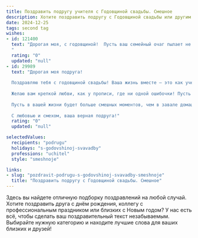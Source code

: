 ```yaml
---
title: Поздравить подругу учителя с Годовщиной свадьбы. Смешное
description: Хотите поздравить подругу с Годовщиной свадьбы или другим праздником? Наш ИИ создаст незабываемое поздравление, а вы обязательно выделитесь среди других.  
date: 2024-12-25
tags: second tag
wishes:
- id: 121400
  text: "Дорогая моя, с годовщиной!  Пусть ваш семейный очаг пылает не только от любви, но и от постоянных забавных историй, которые вы будете с удовольствием (и  с педагогическим пристрастием к деталям!) рассказывать внукам.  Желаю вам мудрости слона, терпения Будды и чтобы ваши семейные уроки проходили исключительно на отлично, без двоек и выговоров!  Счастья вам, море смеха и чтоб ваша семейная жизнь была  интереснее любого учебника!
  "
  rating: "0"
  updated: "null"
- id: 29989
  text: "Дорогая моя подруга!
  
  Поздравляю тебя с годовщиной свадьбы! Ваша жизнь вместе — это как учебник по русскому языку: иногда скучно, иногда весело, а иногда так хочется закричать: \"Где же хоть одно предложение без запятой?!\"
  
  Желаю вам крепкой любви, как у прописи, где ни одной ошибочки! Пусть ваш союз будет похож на идеальный урок — чтобы всегда находились интересные темы для обсуждения, а контрольные проходили легко и без стресса.
  
  Пусть в вашей жизни будет больше смешных моментов, чем в завале домашних заданий! А если вдруг устроить урок «Секреты счастья в браке», то я бы с удовольствием записалась в ваши ученики!
  
  С любовью и смехом, ваша верная подруга!"
  rating: "0"
  updated: "null"

selectedValues:
  recipients: "podrugu"
  holidays: "s-godovshinoj-svavadby"
  professions: "uchitel"
  style: "smeshnoje"

links:
- slug: "pozdravit-podrugu-s-godovshinoj-svavadby-smeshnoje"
  title: "Поздравить подругу с Годовщиной свадьбы. Смешное"
---
```


Здесь вы найдете отличную подборку поздравлений на любой случай.
Хотите поздравить друга с днём рождения, коллегу с профессиональным праздником или близких с Новым годом? У нас есть всё, чтобы сделать ваш поздравительный текст незабываемым. Выбирайте нужную категорию и находите лучшие слова для ваших близких и друзей!
